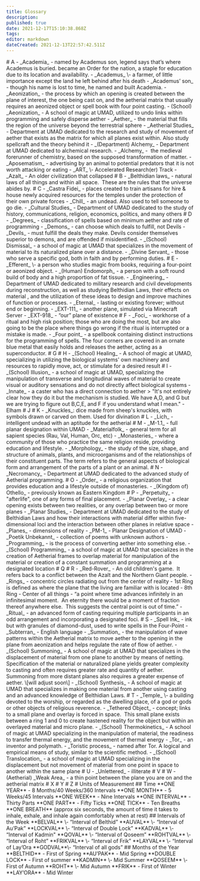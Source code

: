```yaml
---
title: Glossary
description: 
published: true
date: 2021-12-17T15:10:38.868Z
tags: 
editor: markdown
dateCreated: 2021-12-13T22:57:42.511Z
---
```


\# A - \_Academia\_ - named by Academus son, legend says that’s where Academus is buried. became an Order for the nation, a staple for education due to its location and availability. - \_Academus\_ \\- a farmer, of little importance except the land he left behind after his death - \_Academus’ son\_ - though his name is lost to time, he named and built Academia. - \_Aeonization\_ - the process by which an opening is created between the plane of interest, the one being cast on, and the aetherial matrix that usually requires an aeonized object or spell book with four point casting. - (School) \_Aeonization\_ - A school of magic at UMAD, utilized to undo links within programming and safely disperse aether - \_Aether\_ - the material that fills the region of the universe beyond the terrestrial sphere - \_Aetherial Studies\_ - Department at UMAD dedicated to the research and study of movement of aether that exists as the matrix for which all planes exist within. Also study spellcraft and the theory behind it - \_(Department) Alchemy\_ - Department at UMAD dedicated to alchemical research. - \_Alchemy\_ -  the medieval forerunner of chemistry, based on the supposed transformation of matter. - \_Aposematism\_ - advertising by an animal to potential predators that it is not worth attacking or eating - \_ART\_ \\- Accelerated Research(er) Track - \_Azalt\_ - An older civilization that collapsed # B - \_Belthidian laws\_ - natural laws of all things and within all space.  These are the rules that the universe abides by. # C - \_Castra Fidei\_ - places created to train artisans for hire & house newly acquired resources for the temples under the protection of their own private forces - \_Chill\_ - an undead. Also used to tell someone to go die. - \_Cultural Studies\_ - Department of UMAD dedicated to the study of history, communications, religion, economics, politics, and many others # D - \_Degrees\_ - classification of spells based on minimum aether and rate of programming - \_Demons\_ - can choose which deals to fulfill, not Devils - \_Devils\_ - must fulfill the deals they make. Devils consider themselves superior to demons, and are offended if misidentified. - \_(School) Dismissal\_ - a school of magic at UMAD that specializes in the movement of material to its naturalized plane over a distance. - \_Divine Servant\_ - those who serve a specific god, both in faith and by performing duties. # E - \_Efferent\_ \\- a person who studies magic from books, requiring a four-point or aeonized object. - \_(Human) Endomorph\_ - a person with a soft round build of body and a high proportion of fat tissue. - \_Engineering\_ - Department of UMAD dedicated to military research and civil developments during reconstruction, as well as studying Belthidian Laws, their effects on material , and the utilization of these ideas to design and improve machines of function or processes. - \_Eternal\_ - lasting or existing forever; without end or beginning. - \_EXT-111\_ - another plane, simulated via Minecraft Server - \_EXT-918\_ - “our” plane of existence # F - \_Foci\_ - workhorse of a ritual and high risk position; those who are doing the most, but are also going to be the place where things go wrong if the ritual is interrupted or a mistake is made. - \_Four point\_ - a spellbook containing distinct instructions for the programming of spells. The four corners are covered in an ornate blue metal that easily holds and releases the aether, acting as a superconductor. # G # H - \_(School) Healing\_ - A school of magic at UMAD, specializing in utilizing the biological systems' own machinery and resources to rapidly move, act, or stimulate for a desired result # I - \_(School) Illusion\_ - a school of magic at UMAD, specializing the manipulation of transverse and longitudinal waves of material to create visual or auditory sensations and do not directly affect biological systems - \_Innate\_ - a caster who has a direct connection to aether > "It's not entirely clear how they do it but the mechanism is studied. We have A,D, and G but we are trying to figure out B,C,E, and F if you understand what I mean." - Elham # J # K - \_Knuckles\_: dice made from sheep's knuckles, with symbols drawn or carved on them. Used for divination # L - \_Lich\_ - intelligent undead with an aptitude for the aetherial # M - \_M-1.1\_ - full planar designation within UMAD - \_Materialfolk\_ - general term for all sapient species (Rau, Val, Human, Orc, etc) - \_Monasteries\_ - where a community of those who practice the same religion reside, providing education and lifestyle. - \_Morphology\_ - the study of the size, shape, and structure of animals, plants, and microorganisms and of the relationships of their constituent parts. The term refers to the general aspects of biological form and arrangement of the parts of a plant or an animal. # N - \_Necromancy\_ - Department at UMAD dedicated to the advanced study of Aetherial programming. # O - \_Order\_ - a religious organization that provides education and a lifestyle outside of monasteries. - \_(Kingdom of) Othello\_ - previously known as Eastern Kingdom # P - \_Perpetuity\_ - "afterlife", one of any forms of final placement. - \_Planar Overlay\_ - a clear opening exists between two realities, or any overlap between two or more planes - \_Planar Studies\_ - Department at UMAD dedicated to the study of Belthidian Laws and how their interactions with material differ within five-dimensional loci and the interaction between other planes in relative space - \_Planes\_ - dimensions of reality - \_PM-1\_ - Planar Designation of UMAD - \_Poetik Unbekannt\_ - collection of poems with unknown authors - \_Programming\_ - is the process of converting aether into something else. - \_(School) Programming\_ - a school of magic at UMAD that specializes in the creation of Aetherial frames to overlap material for manipulation of the material or creation of a constant summation and programming at a designated location # Q # R - \_Red-Rover\_ - An old children's game.  It refers back to a conflict between the Azalt and the Northern Giant people. - \_Rings\_ - concentric circles radiating out from the center of reality - 1st Ring is defined as where the plane that the living are familiar with is located - 8th Ring - Center of all things - “a point where time advances infinitely in an infinitesimal moment.  An eternity there would be a moment of fraction thereof anywhere else.  This suggests the central point is out of time.” - \_Ritual\_ - an advanced form of casting requiring multiple participants in an odd arrangement and incorporating a designated foci. # S - \_Spell Ink\_ - ink but with granules of diamond-dust, used to write spells in the Four-Point - \_Subterran\_ - English language - \_Summation\_ - the manipulation of wave patterns within the Aetherial matrix to move aether to the opening in the plane from aeonization and helps regulate the rate of flow of aether. - \_(School) Summoning\_ - A school of magic at UMAD that specializes in the displacement of material from one plane to another by means of netting. Specification of the material or naturalized plane yields greater complexity to casting and often requires greater rate and quantity of aether.  Summoning from more distant planes also requires a greater expense of aether. \\\[will adjust soon\\\] - \_(School) Synthesis\_ - A school of magic at UMAD that specializes in making one material from another using casting and an advanced knowledge of Belthidian Laws. # T - \_Temple\_ \\- a building devoted to the worship, or regarded as the dwelling place, of a god or gods or other objects of religious reverence. - \_Tethered Object\_ - concept; links to a small plane and overlay is forced in space.  This small plane exists between a ring 1 and 0 to create hastened reality for the object but within an overlayed material and micro plane. - \_(School) Thermokinetics\_ - A school of magic at UMAD specializing in the manipulation of material, the readiness to transfer thermal energy, and the movement of thermal energy - \_Tor\_ - an inventor and polymath. - \_Toristic process\_ - named after Tor. A logical and empirical means of study, similar to the scientific method. - \_(School) Translocation\_ - a school of magic at UMAD specializing in the displacement but not movement of material from one point in space to another within the same plane # U - \_Unlettered\_ - illiterate # V # W - (Aetherial) \_Weak Area\_ - a thin point between the plane you are on and the aetherial matrix # X # Y # Z # Units of Measurement ## Time \*\*ONE YEAR\*\* - 8 Months/40 Weeks/360 Intervals \*\*ONE MONTH\*\* - 5 Weeks/45 Intervals \*\*ONE WEEK\*\* - Nine Intervals \*\*ONE INTERVAL\*\* - Thirty Parts \*\*ONE PART\*\* - Fifty Ticks \*\*ONE TICK\*\* - Ten Breaths \*\*ONE BREATH\*\* (approx six seconds, the amount of time it takes to inhale, exhale, and inhale again comfortably when at rest) ## Intervals of the Week \*\*BELVAL\*\* \\- “Interval of Belthid” \*\*AUVAL\*\* \\- “Interval of Au’Pak” \*\*LOCKVAL\*\* \\- “Interval of Double Lock” \*\*KADVAL\*\* \\- “Interval of Kadmin" \*\*QOVAL\*\* \\- “Interval of Qoseem” \*\*ROHTVAL\*\* \\- “Interval of Roht” \*\*FRIKVAL\*\* \\- “Interval of Frik” \*\*LAYVAL\*\* \\- “Interval of Lay’Ora \*\*GODVAL\*\*\\- “Interval of all gods” ## Months of the Year \*\*BELTHID\*\* - First of Spring \*\*AU’PAK\*\* - Mid Spring \*\*DOUBLE LOCK\*\* - First of summer \*\*KADMIN\*\* \\- Mid Summer \*\*QOSEEM\*\* \\- First of Autumn \*\*ROHT\*\* \\- Mid Autumn \*\*FRIK\*\* - First of Winter \*\*LAY’ORA\*\* - Mid Winter